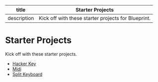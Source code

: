 | title | Starter Projects |
| --- | --- |
| description | Kick off with these starter projects for Blueprint. |

# Starter Projects

Kick off with these starter projects.

- [Hacker Key](/guides/hacker-key)
- [Midi](/guides/midi)
- [Split Keyboard](/guides/split-keyboard)
